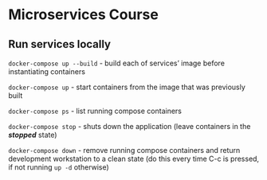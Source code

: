 # Microservices Course

## Run services locally

`docker-compose up --build` - build each of services’ image before instantiating containers

`docker-compose up` - start containers from the image that was previously built

`docker-compose ps` - list running compose containers

`docker-compose stop` - shuts down the application (leave containers in the *****stopped***** state)

`docker-compose down` - remove running compose containers and return development workstation to a clean state (do this every time C-c is pressed, if not running `up -d` otherwise)
